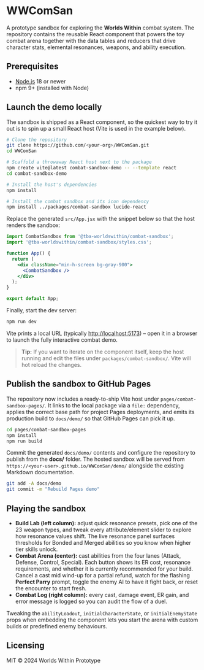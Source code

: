# WWComSan

A prototype sandbox for exploring the **Worlds Within** combat system. The repository contains the reusable React component that powers the toy combat arena together with the data tables and reducers that drive character stats, elemental resonances, weapons, and ability execution.

## Prerequisites

* [Node.js](https://nodejs.org/) 18 or newer
* npm 9+ (installed with Node)

## Launch the demo locally

The sandbox is shipped as a React component, so the quickest way to try it out is to spin up a small React host (Vite is used in the example below).

```bash
# Clone the repository
git clone https://github.com/<your-org>/WWComSan.git
cd WWComSan

# Scaffold a throwaway React host next to the package
npm create vite@latest combat-sandbox-demo -- --template react
cd combat-sandbox-demo

# Install the host's dependencies
npm install

# Install the combat sandbox and its icon dependency
npm install ../packages/combat-sandbox lucide-react
```

Replace the generated `src/App.jsx` with the snippet below so that the host renders the sandbox:

```jsx
import CombatSandbox from '@tba-worldswithin/combat-sandbox';
import '@tba-worldswithin/combat-sandbox/styles.css';

function App() {
  return (
    <div className="min-h-screen bg-gray-900">
      <CombatSandbox />
    </div>
  );
}

export default App;
```

Finally, start the dev server:

```bash
npm run dev
```

Vite prints a local URL (typically <http://localhost:5173>) – open it in a browser to launch the fully interactive combat demo.

> **Tip:** If you want to iterate on the component itself, keep the host running and edit the files under `packages/combat-sandbox/`. Vite will hot reload the changes.

## Publish the sandbox to GitHub Pages

The repository now includes a ready-to-ship Vite host under `pages/combat-sandbox-pages/`. It links to the local package via a `file:` dependency, applies the correct base path for project Pages deployments, and emits its production build to `docs/demo/` so that GitHub Pages can pick it up.

```bash
cd pages/combat-sandbox-pages
npm install
npm run build
```

Commit the generated `docs/demo/` contents and configure the repository to publish from the **docs/** folder. The hosted sandbox will be served from `https://<your-user>.github.io/WWComSan/demo/` alongside the existing Markdown documentation.

```bash
git add -A docs/demo
git commit -m "Rebuild Pages demo"
```

## Playing the sandbox

* **Build Lab (left column):** adjust quick resonance presets, pick one of the 23 weapon types, and tweak every attribute/element slider to explore how resonance values shift. The live resonance panel surfaces thresholds for Bonded and Merged abilities so you know when higher tier skills unlock.
* **Combat Arena (center):** cast abilities from the four lanes (Attack, Defense, Control, Special). Each button shows its ER cost, resonance requirements, and whether it is currently recommended for your build. Cancel a cast mid wind-up for a partial refund, watch for the flashing **Perfect Parry** prompt, toggle the enemy AI to have it fight back, or reset the encounter to start fresh.
* **Combat Log (right column):** every cast, damage event, ER gain, and error message is logged so you can audit the flow of a duel.

Tweaking the `abilityLoadout`, `initialCharacterState`, or `initialEnemyState` props when embedding the component lets you start the arena with custom builds or predefined enemy behaviours.

## Licensing

MIT © 2024 Worlds Within Prototype
